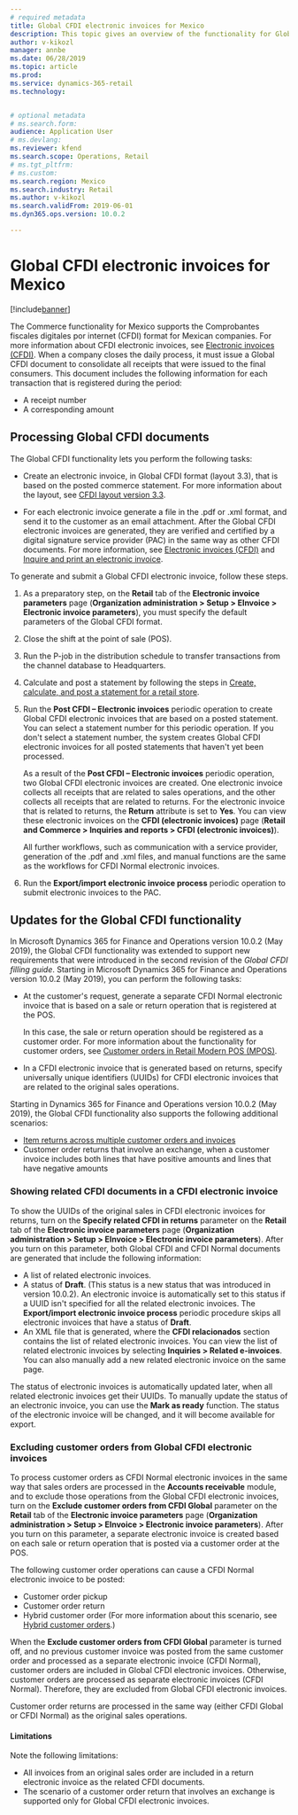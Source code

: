 ```yaml
---
# required metadata
title: Global CFDI electronic invoices for Mexico
description: This topic gives an overview of the functionality for Global CFDI electronic invoices for Mexico.
author: v-kikozl
manager: annbe
ms.date: 06/28/2019
ms.topic: article
ms.prod: 
ms.service: dynamics-365-retail
ms.technology: 


# optional metadata
# ms.search.form:  
audience: Application User
# ms.devlang: 
ms.reviewer: kfend
ms.search.scope: Operations, Retail
# ms.tgt_pltfrm: 
# ms.custom: 
ms.search.region: Mexico
ms.search.industry: Retail
ms.author: v-kikozl
ms.search.validFrom: 2019-06-01
ms.dyn365.ops.version: 10.0.2

---
```


# Global CFDI electronic invoices for Mexico 

[!include[banner](../includes/banner.md)]

The Commerce functionality for Mexico supports the Comprobantes fiscales digitales por internet (CFDI) format for Mexican companies. For more information about CFDI electronic invoices, see [Electronic invoices (CFDI)](https://docs.microsoft.com/dynamics365/unified-operations/financials/localizations/latam-mex-cfdi-electronic-invoices). When a company closes the daily process, it must issue a Global CFDI document to consolidate all receipts that were issued to the final consumers. This document includes the following information for each transaction that is registered during the period:

- A receipt number
- A corresponding amount

## Processing Global CFDI documents

The Global CFDI functionality lets you perform the following tasks:

- Create an electronic invoice, in Global CFDI format (layout 3.3), that is based on the posted commerce statement. For more information about the layout, see [CFDI layout version 3.3](https://docs.microsoft.com/dynamics365/unified-operations/financials/localizations/latam-mex-cfdi-3-3).

- For each electronic invoice generate a file in the .pdf or .xml format, and send it to the customer as an email attachment. After the Global CFDI electronic invoices are generated, they are verified and certified by a digital signature service provider (PAC) in the same way as other CFDI documents. For more information, see [Electronic invoices (CFDI)](https://docs.microsoft.com/dynamics365/unified-operations/financials/localizations/latam-mex-cfdi-electronic-invoices) and [Inquire and print an electronic invoice](https://docs.microsoft.com/dynamics365/finance/localizations/tasks/mx-00010-inquire-print-electronic-invoice).

To generate and submit a Global CFDI electronic invoice, follow these steps.

1. As a preparatory step, on the **Retail** tab of the **Electronic invoice parameters** page (**Organization administration \> Setup \> EInvoice \> Electronic invoice parameters**), you must specify the default parameters of the Global CFDI format.
2. Close the shift at the point of sale (POS).
3. Run the P-job in the distribution schedule to transfer transactions from the channel database to Headquarters.
4. Calculate and post a statement by following the steps in [Create, calculate, and post a statement for a retail store](https://docs.microsoft.com/dynamics365/unified-operations/retail/tasks/create-calculate-post-statement-retail-store).
5. Run the **Post CFDI – Electronic invoices** periodic operation to create Global CFDI electronic invoices that are based on a posted statement. You can select a statement number for this periodic operation. If you don't select a statement number, the system creates Global CFDI electronic invoices for all posted statements that haven't yet been processed.

    As a result of the **Post CFDI – Electronic invoices** periodic operation, two Global CFDI electronic invoices are created. One electronic invoice collects all receipts that are related to sales operations, and the other collects all receipts that are related to returns. For the electronic invoice that is related to returns, the **Return** attribute is set to **Yes**. You can view these electronic invoices on the **CFDI (electronic invoices)** page (**Retail and Commerce \> Inquiries and reports \> CFDI (electronic invoices)**).

    All further workflows, such as communication with a service provider, generation of the .pdf and .xml files, and manual functions are the same as the workflows for CFDI Normal electronic invoices.

6. Run the **Export/import electronic invoice process** periodic operation to submit electronic invoices to the PAC.

## Updates for the Global CFDI functionality

In Microsoft Dynamics 365 for Finance and Operations version 10.0.2 (May 2019), the Global CFDI functionality was extended to support new requirements that were introduced in the second revision of the *Global CFDI filling guide*. Starting in Microsoft Dynamics 365 for Finance and Operations version 10.0.2 (May 2019), you can perform the following tasks:

- At the customer's request, generate a separate CFDI Normal electronic invoice that is based on a sale or return operation that is registered at the POS.

    In this case, the sale or return operation should be registered as a customer order. For more information about the functionality for customer orders, see [Customer orders in Retail Modern POS (MPOS)](https://docs.microsoft.com/dynamics365/unified-operations/retail/customer-orders-overview).

- In a CFDI electronic invoice that is generated based on returns, specify universally unique identifiers (UUIDs) for CFDI electronic invoices that are related to the original sales operations.

Starting in Dynamics 365 for Finance and Operations version 10.0.2 (May 2019), the Global CFDI functionality also supports the following additional scenarios:

- [Item returns across multiple customer orders and invoices](https://docs.microsoft.com/dynamics365/unified-operations/retail/multireturn)
- Customer order returns that involve an exchange, when a customer invoice includes both lines that have positive amounts and lines that have negative amounts

### Showing related CFDI documents in a CFDI electronic invoice

To show the UUIDs of the original sales in CFDI electronic invoices for returns, turn on the **Specify related CFDI in returns** parameter on the **Retail** tab of the **Electronic invoice parameters** page (**Organization administration \> Setup \> EInvoice \> Electronic invoice parameters**). After you turn on this parameter, both Global CFDI and CFDI Normal documents are generated that include the following information:

- A list of related electronic invoices.
- A status of **Draft**. (This status is a new status that was introduced in version 10.0.2). An electronic invoice is automatically set to this status if a UUID isn't specified for all the related electronic invoices. The **Export/import electronic invoice process** periodic procedure skips all electronic invoices that have a status of **Draft**.
- An XML file that is generated, where the **CFDI relacionados** section contains the list of related electronic invoices. You can view the list of related electronic invoices by selecting **Inquiries \> Related e-invoices**. You can also manually add a new related electronic invoice on the same page.

The status of electronic invoices is automatically updated later, when all related electronic invoices get their UUIDs. To manually update the status of an electronic invoice, you can use the **Mark as ready** function. The status of the electronic invoice will be changed, and it will become available for export.

### Excluding customer orders from Global CFDI electronic invoices

To process customer orders as CFDI Normal electronic invoices in the same way that sales orders are processed in the **Accounts receivable** module, and to exclude those operations from the Global CFDI electronic invoices, turn on the **Exclude customer orders from CFDI Global** parameter on the **Retail** tab of the **Electronic invoice parameters** page (**Organization administration \> Setup \> EInvoice \> Electronic invoice parameters**). After you turn on this parameter, a separate electronic invoice is created based on each sale or return operation that is posted via a customer order at the POS.

The following customer order operations can cause a CFDI Normal electronic invoice to be posted:

- Customer order pickup
- Customer order return
- Hybrid customer order (For more information about this scenario, see [Hybrid customer orders](https://docs.microsoft.com/dynamics365/unified-operations/retail/hybrid-customer-orders).)

When the **Exclude customer orders from CFDI Global** parameter is turned off, and no previous customer invoice was posted from the same customer order and processed as a separate electronic invoice (CFDI Normal), customer orders are included in Global CFDI electronic invoices. Otherwise, customer orders are processed as separate electronic invoices (CFDI Normal). Therefore, they are excluded from Global CFDI electronic invoices.

Customer order returns are processed in the same way (either CFDI Global or CFDI Normal) as the original sales operations.

#### Limitations

Note the following limitations:

- All invoices from an original sales order are included in a return electronic invoice as the related CFDI documents.
- The scenario of a customer order return that involves an exchange is supported only for Global CFDI electronic invoices.
